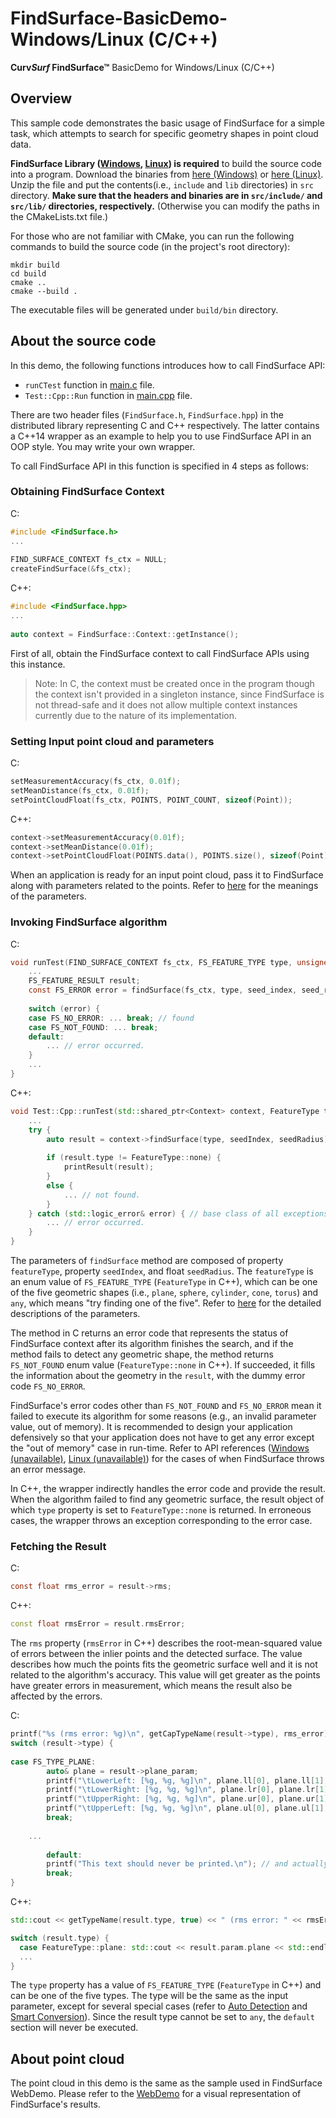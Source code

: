 # FindSurface-BasicDemo-Windows/Linux (C/C++)
**Curv*Surf* FindSurface™** BasicDemo for Windows/Linux (C/C++)

## Overview
This sample code demonstrates the basic usage of FindSurface for a simple task, which attempts to search for specific geometry shapes in point cloud data.

**FindSurface Library ([Windows](https://github.com/CurvSurf/FindSurface-Windows), [Linux](https://github.com/CurvSurf/FindSurface-Linux)) is required** to build the source code into a program. Download the binaries from [here (Windows)](https://github.com/CurvSurf/FindSurface-Windows/releases) or [here (Linux)](https://github.com/CurvSurf/FindSurface-Linux/releases). Unzip the file and put the contents(i.e., `include` and `lib` directories) in `src` directory. **Make sure that the headers and binaries are in `src/include/` and `src/lib/` directories, respectively.** (Otherwise you can modify the paths in the CMakeLists.txt file.)

For those who are not familiar with CMake, you can run the following commands to build the source code (in the project's root directory):

```
mkdir build
cd build
cmake ..
cmake --build .
```

The executable files will be generated under `build/bin` directory.


## About the source code

In this demo, the following functions introduces how to call FindSurface API:

-  `runCTest` function in [main.c](src/c/main.c) file.
-  `Test::Cpp::Run` function in [main.cpp](src/cpp/main.cpp) file. 

There are two header files (`FindSurface.h`, `FindSurface.hpp`) in the distributed library representing C and C++ respectively. The latter contains a C++14 wrapper as an example to help you to use FindSurface API in an OOP style. You may write your own wrapper.

To call FindSurface API in this function is specified in 4 steps as follows:

### Obtaining FindSurface Context

C:

````C
#include <FindSurface.h>
...
  
FIND_SURFACE_CONTEXT fs_ctx = NULL;
createFindSurface(&fs_ctx);
````

C++:

````C++
#include <FindSurface.hpp>
...
  
auto context = FindSurface::Context::getInstance();
````

First of all, obtain the FindSurface context to call FindSurface APIs using this instance.

> Note: In C, the context must be created once in the program though the context isn't provided in a singleton instance, since FindSurface is not thread-safe and it does not allow multiple context instances currently due to the nature of its implementation.

### Setting Input point cloud and parameters

C:

````C
setMeasurementAccuracy(fs_ctx, 0.01f);
setMeanDistance(fs_ctx, 0.01f);
setPointCloudFloat(fs_ctx, POINTS, POINT_COUNT, sizeof(Point));
````

C++:

````c++
context->setMeasurementAccuracy(0.01f);
context->setMeanDistance(0.01f);
context->setPointCloudFloat(POINTS.data(), POINTS.size(), sizeof(Point));
````
When an application is ready for an input point cloud, pass it to FindSurface along with parameters related to the points. Refer to [here](https://github.com/CurvSurf/FindSurface#how-does-it-work) for the meanings of the parameters.

### Invoking FindSurface algorithm

C:

````C
void runTest(FIND_SURFACE_CONTEXT fs_ctx, FS_FEATURE_TYPE type, unsigned int seed_index, float seed_radius) {
  	...
    FS_FEATURE_RESULT result;
  	const FS_ERROR error = findSurface(fs_ctx, type, seed_index, seed_radius, &result);
  
  	switch (error) {
    case FS_NO_ERROR: ... break; // found
    case FS_NOT_FOUND: ... break;
    default:
        ... // error occurred.
    }
    ...
}
````

C++:

````c++
void Test::Cpp::runTest(std::shared_ptr<Context> context, FeatureType type, unsigned int seedIndex, float seedRadius) {
  	...
    try {
      	auto result = context->findSurface(type, seedIndex, seedRadius);
      
      	if (result.type != FeatureType::none) {
          	printResult(result);
        }
      	else {
          	... // not found.
        }
    } catch (std::logic_error& error) { // base class of all exceptions related to FindSurface.
      	... // error occurred.
    }
}
````

The parameters of  `findSurface` method are composed of property `featureType`, property `seedIndex`, and float `seedRadius`. The `featureType` is an enum value of `FS_FEATURE_TYPE` (`FeatureType` in C++), which can be one of the five geometric shapes (i.e., `plane`, `sphere`, `cylinder`, `cone`, `torus`) and `any`, which means "try finding one of the five". Refer to [here](https://github.com/CurvSurf/FindSurface#how-does-it-work) for the detailed descriptions of the parameters.

The method in C returns an error code that represents the status of FindSurface context after its algorithm finishes the search, and if the method fails to detect any geometric shape, the method returns `FS_NOT_FOUND` enum value (`FeatureType::none` in C++). If succeeded, it fills the information about the geometry in the `result`, with the dummy error code `FS_NO_ERROR`.

FindSurface's error codes other than  `FS_NOT_FOUND` and `FS_NO_ERROR` mean it failed to execute its algorithm for some reasons (e.g., an invalid parameter value, out of memory). It is recommended to design your application defensively so that your application does not have to get any error except the "out of memory" case in run-time. Refer to API references ([Windows (unavailable)](https://github.com/CurvSurf/FindSurface-Windows/blob/master/FindSurface-API-reference-C.md), [Linux (unavailable)](https://github.com/CurvSurf/FindSurface-Linux/blob/master/FindSurface-API-reference-C.md)) for the cases of when FindSurface throws an error message.

In C++, the wrapper indirectly handles the error code and provide the result. When the algorithm failed to find any geometric surface, the result object of which `type` property is set to `FeatureType::none` is returned. In erroneous cases, the wrapper throws an exception corresponding to the error case.

### Fetching the Result

C:

````C
const float rms_error = result->rms;
````

C++:

````c++
const float rmsError = result.rmsError;
````

The `rms` property (`rmsError` in C++) describes the root-mean-squared value of errors between the inlier points and the detected surface. The value describes how much the points fits the geometric surface well and it is not related to the algorithm's accuracy. This value will get greater as the points have greater errors in measurement, which means the result also be affected by the errors.

C:

````C
printf("%s (rms error: %g)\n", getCapTypeName(result->type), rms_error);
switch (result->type) {
            
case FS_TYPE_PLANE:
		auto& plane = result->plane_param;
		printf("\tLowerLeft: [%g, %g, %g]\n", plane.ll[0], plane.ll[1], plane.ll[2]);
		printf("\tLowerRight: [%g, %g, %g]\n", plane.lr[0], plane.lr[1], plane.lr[2]);
		printf("\tUpperRight: [%g, %g, %g]\n", plane.ur[0], plane.ur[1], plane.ur[2]);
 		printf("\tUpperLeft: [%g, %g, %g]\n", plane.ul[0], plane.ul[1], plane.ul[2]);
		break;
   
    ...
      
		default:
		printf("This text should never be printed.\n"); // and actually will never be printed
		break;
}
````

C++:

````c++
std::cout << getTypeName(result.type, true) << " (rms error: " << rmsError << ")" << std::endl;

switch (result.type) {
  case FeatureType::plane: std::cout << result.param.plane << std::endl; break;
  ...
}
````

The `type` property has a value of `FS_FEATURE_TYPE` (`FeatureType` in C++) and can be one of the five types. The type will be the same as the input parameter, except for several special cases (refer to [Auto Detection](https://github.com/CurvSurf/FindSurface#auto-detection) and [Smart Conversion](https://github.com/CurvSurf/FindSurface#smart-conversion)). Since the result type cannot be set to `any`, the `default` section will never be executed. 



## About point cloud

The point cloud in this demo is the same as the sample used in FindSurface WebDemo. Please refer to the [WebDemo](https://developers.curvsurf.com/WebDemo/) for a visual representation of FindSurface's results. 
